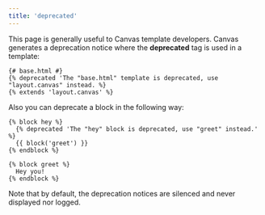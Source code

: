 ```yaml
---
title: 'deprecated'
---
```


This page is generally useful to Canvas template developers. Canvas generates a deprecation notice where the **deprecated** tag is used in a template:

```canvas {% process=false %}
{# base.html #}
{% deprecated 'The "base.html" template is deprecated, use "layout.canvas" instead. %}
{% extends 'layout.canvas' %}
```

Also you can deprecate a block in the following way:

```canvas {% process=false %}
{% block hey %}
  {% deprecated 'The "hey" block is deprecated, use "greet" instead.' %}
  {{ block('greet') }}
{% endblock %}

{% block greet %}
  Hey you!
{% endblock %}
```

Note that by default, the deprecation notices are silenced and never displayed nor logged.
